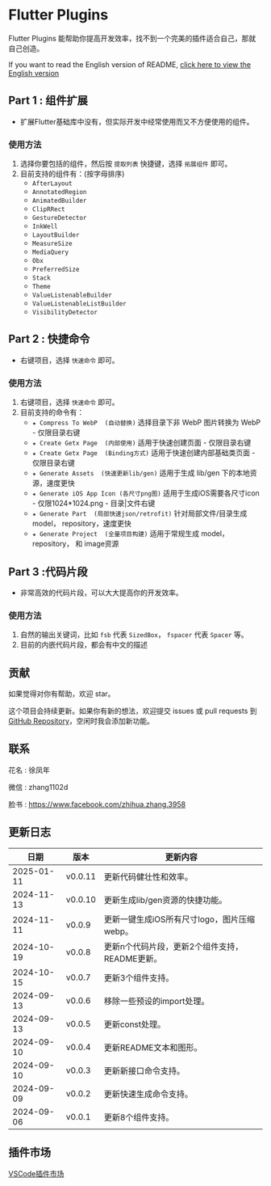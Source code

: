 # Flutter Plugins

Flutter Plugins 能帮助你提高开发效率，找不到一个完美的插件适合自己，那就自己创造。

If you want to read the English version of README, [click here to view the English version](/README_EN.md)

## Part 1 : 组件扩展

- 扩展Flutter基础库中没有，但实际开发中经常使用而又不方便使用的组件。

### 使用方法

1. 选择你要包括的组件，然后按 `提取列表` 快捷键，选择 `拓展组件` 即可。
2. 目前支持的组件有：(按字母排序)
    - `AfterLayout`
    - `AnnotatedRegion`
    - `AnimatedBuilder`
    - `ClipRRect`
    - `GestureDetector`
    - `InkWell`
    - `LayoutBuilder`
    - `MeasureSize`
    - `MediaQuery`
    - `Obx`
    - `PreferredSize`
    - `Stack`
    - `Theme`
    - `ValueListenableBuilder`
    - `ValueListenableListBuilder`
    - `VisibilityDetector`

## Part 2 : 快捷命令

- 右键项目，选择 `快速命令` 即可。

### 使用方法

1. 右键项目，选择 `快速命令` 即可。
2. 目前支持的命令有：
   - `★ Compress To WebP  (自动替换)` 选择目录下非 WebP 图片转换为 WebP - 仅限目录右键
   - `★ Create Getx Page  (内部使用)` 适用于快速创建页面 - 仅限目录右键
   - `★ Create Getx Page  (Binding方式)` 适用于快速创建内部基础类页面 - 仅限目录右键
   - `★ Generate Assets  (快速更新lib/gen)` 适用于生成 lib/gen 下的本地资源，速度更快
   - `★ Generate iOS App Icon (各尺寸png图)` 适用于生成iOS需要各尺寸icon - 仅限1024*1024.png - 目录|文件右键
   - `★ Generate Part  (局部快速json/retrofit)` 针对局部文件/目录生成 model， repository，速度更快
   - `★ Generate Project  (全量项目构建)` 适用于常规生成 model， repository， 和 image资源
  
## Part 3 :代码片段

- 非常高效的代码片段，可以大大提高你的开发效率。

### 使用方法

1. 自然的输出关键词，比如 `fsb` 代表 `SizedBox`， `fspacer` 代表 `Spacer` 等。
2. 目前的内嵌代码片段，都会有中文的描述

## 贡献

如果觉得对你有帮助，欢迎 star。

这个项目会持续更新。如果你有新的想法，欢迎提交 issues 或 pull requests 到 [GitHub Repository](https://github.com/ke112/vscode_plugins)，空闲时我会添加新功能。


## 联系
花名 : 徐凤年

微信 : zhang1102d

脸书 : https://www.facebook.com/zhihua.zhang.3958

## 更新日志

| 日期       | 版本    | 更新内容                                       |
| ---------- | ------- | ---------------------------------------------- |
| 2025-01-11 | v0.0.11 | 更新代码健壮性和效率。                         |
| 2024-11-13 | v0.0.10 | 更新生成lib/gen资源的快捷功能。                |
| 2024-11-11 | v0.0.9  | 更新一键生成iOS所有尺寸logo，图片压缩webp。    |
| 2024-10-19 | v0.0.8  | 更新n个代码片段，更新2个组件支持，README更新。 |
| 2024-10-15 | v0.0.7  | 更新3个组件支持。                              |
| 2024-09-13 | v0.0.6  | 移除一些预设的import处理。                     |
| 2024-09-13 | v0.0.5  | 更新const处理。                                |
| 2024-09-10 | v0.0.4  | 更新README文本和图形。                         |
| 2024-09-10 | v0.0.3  | 更新新接口命令支持。                           |
| 2024-09-09 | v0.0.2  | 更新快速生成命令支持。                         |
| 2024-09-06 | v0.0.1  | 更新8个组件支持。                              |

## 插件市场
[VSCode插件市场](https://marketplace.visualstudio.com/items?itemName=zhangzhihua.flutter-plugins-zhangzhihua)